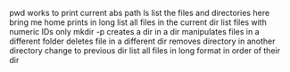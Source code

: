pwd works to print current abs path
ls list the files and directories here
bring me home
prints in long
list all files in the current dir
list files with numeric IDs only
mkdir -p creates a dir in a dir
manipulates files in a different folder
deletes file in a different dir
removes directory in another directory
change to previous dir
list all files in long format in order of their dir

